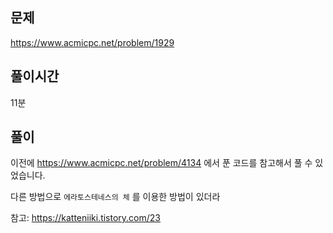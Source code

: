 ## 문제

https://www.acmicpc.net/problem/1929

## 풀이시간

11분

## 풀이

이전에 https://www.acmicpc.net/problem/4134 에서 푼 코드를 참고해서 풀 수 있었습니다.

다른 방법으로 `에라토스테네스의 체` 를 이용한 방법이 있더라

참고: https://katteniiki.tistory.com/23
